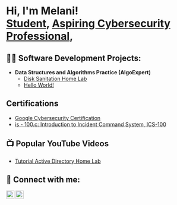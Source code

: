 <h1>Hi, I'm Melani! <br/><a href="https://github.com/Mreyes183">Student</a>, <a href="https://www.linkedin.com/in/MelaniReyes/">Aspiring Cybersecurity Professional</a>, 

<h2>👨‍💻 Software Development Projects:</h2>

- <b>Data Structures and Algorithms Practice (AlgoExpert)</b>
  - [Disk Sanitation Home Lab](https://github.com/Mreyes183/DiskSanitationLab)
  - [Hello World!](https://github.com/Mreyes183/HelloWorld-/blob/main/README.md)
 
 <h2> Certifications</h2>

- [Google Cybersecurity Certification](https://www.credly.com/badges/a7e138f1-8095-434f-b7b0-b6abedbda3ca)
- [is - 100.c: Introduction to Incident Command System, ICS-100]()

<h2>📺 Popular YouTube Videos</h2>

- [Tutorial Active Directory Home Lab](https://www.youtube.com/@MelaniReyes-f7v)

<h2> 🤳 Connect with me:</h2>

[<img align="left" alt="MelaniReyes| YouTube" width="22px" src="https://cdn.jsdelivr.net/npm/simple-icons@v3/icons/youtube.svg" />][youtube]
[<img align="left" alt="MelaniReyes | LinkedIn" width="22px" src="https://cdn.jsdelivr.net/npm/simple-icons@v3/icons/linkedin.svg" />][linkedin]

[youtube]: https://www.youtube.com/@MelaniReyes-f7v
[linkedin]: https://www.linkedin.com/in/melani-reyes-9923a2159/

<!--
**Mreyes183/Mreyes183** is a ✨ _special_ ✨ repository because its `README.md` (this file) appears on your GitHub profile.

Here are some ideas to get you started:

- 🔭 I’m currently working on ...
